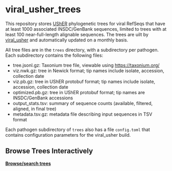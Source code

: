 # viral_usher_trees

This repository stores [UShER](https://github.com/yatisht/usher) phylogenetic trees
for viral RefSeqs that have at least 1000 associated INSDC/GenBank sequences,
limited to trees with at least 100 near-full-length alignable sequences.
The trees are uilt by [viral_usher](https://github.com/AngieHinrichs/viral_usher) and
automatically updated on a monthly basis.

All tree files are in the `trees` directory, with a subdirectory per pathogen.
Each subdirectory contains the following files:
- tree.jsonl.gz: Taxonium tree file, viewable using https://taxonium.org/
- viz.nwk.gz: tree in Newick format; tip names include isolate, accession, collection date
- viz.pb.gz: tree in UShER protobuf format; tip names include isolate, accession, collection date
- optimized.pb.gz: tree in UShER protobuf format; tip names are INSDC/GenBank accessions
- output_stats.tsv: summary of sequence counts (available, filtered, aligned, in final tree)
- metadata.tsv.gz: metadata file describing input sequences in TSV format

Each pathogen subdirectory of `trees` also has a file `config.toml` that contains configuration parameters for the viral_usher build.

## Browse Trees Interactively
**[Browse/search trees](https://AngieHinrichs.github.io/viral_usher_trees/)**
